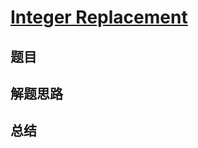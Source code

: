 # [Integer Replacement](https://leetcode.com/problems/integer-replacement/)

## 题目


## 解题思路


## 总结


